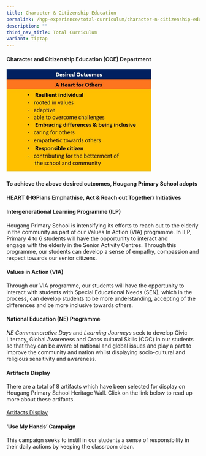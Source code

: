 ```yaml
---
title: Character & Citizenship Education
permalink: /hgp-experience/total-curriculum/character-n-citizenship-education/
description: ""
third_nav_title: Total Curriculum
variant: tiptap
---
```

<h4><strong>Character and Citizenship Education (CCE) Department</strong></h4>
<div class="isomer-image-wrapper">
<img style="width: 75%;" height="auto" width="100%" src="/images/cce1.jpg">
</div>
<h4><strong>To achieve the above desired outcomes, Hougang Primary School adopts</strong></h4>
<h4>HEART&nbsp;(HGPians&nbsp;Emphathise,&nbsp;Act &amp;&nbsp;Reach out&nbsp;Together) Initiatives</h4>
<h4><strong>Intergenerational Learning Programme (ILP)</strong></h4>
<p>Hougang Primary School is intensifying its efforts to reach out to the
elderly in the community as part of our Values In Action (VIA) programme.
In ILP, Primary 4 to 6 students will have the opportunity to interact and
engage&nbsp;with the elderly in the Senior Activity Centres. Through this
programme, our students can develop a sense of empathy, compassion and
respect towards our senior citizens.</p>
<h4><strong>Values in Action (VIA)</strong></h4>
<p>Through our VIA programme, our students will have the opportunity to interact
with students with Special Educational Needs (SEN), which in the process,
can develop&nbsp;students to&nbsp;be more understanding, accepting of the
differences and be more inclusive towards others.</p>
<h4><strong>National Education (NE) Programme</strong></h4>
<p><em>NE Commemorative Days</em>&nbsp;and&nbsp;<em>Learning Journeys</em>&nbsp;seek
to develop Civic Literacy, Global Awareness and Cross cultural Skills (CGC)
in our students so that they can be aware of national and global issues
and play a part to improve the community and nation whilst displaying socio-cultural
and religious sensitivity and awareness.</p>
<h4><strong>Artifacts Display</strong></h4>
<p>There are a total of 8 artifacts which have been selected for display
on Hougang Primary School Heritage Wall. Click on the link below to read
up more about these artifacts.
<br>
<br><a href="/files/HPS_Artifacts_compressed%20(1)%20(1).pdf" rel="noopener" target="_blank">Artifacts Display</a>
<br>
</p>
<h4><strong>‘Use My Hands’ Campaign</strong></h4>
<p>This campaign seeks to instill in our students a sense of responsibility
in their daily actions by keeping the classroom clean.</p>
<h4></h4>
<p></p>
